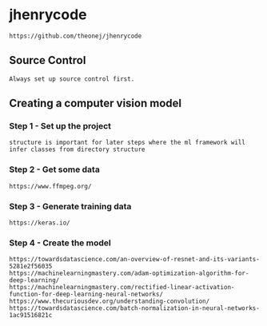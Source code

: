 # jhenrycode
    https://github.com/theonej/jhenrycode

## Source Control

    Always set up source control first.  

## Creating a computer vision model

### Step 1 - Set up the project
    structure is important for later steps where the ml framework will infer classes from directory structure

### Step 2 - Get some data
    https://www.ffmpeg.org/

### Step 3 - Generate training data
    https://keras.io/

### Step 4 - Create the model
    https://towardsdatascience.com/an-overview-of-resnet-and-its-variants-5281e2f56035
    https://machinelearningmastery.com/adam-optimization-algorithm-for-deep-learning/
    https://machinelearningmastery.com/rectified-linear-activation-function-for-deep-learning-neural-networks/
    https://www.thecuriousdev.org/understanding-convolution/
    https://towardsdatascience.com/batch-normalization-in-neural-networks-1ac91516821c